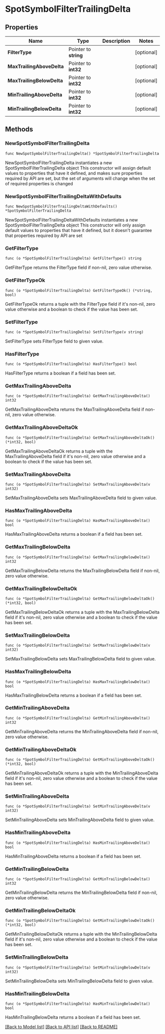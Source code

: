 # SpotSymbolFilterTrailingDelta

## Properties

Name | Type | Description | Notes
------------ | ------------- | ------------- | -------------
**FilterType** | Pointer to **string** |  | [optional] 
**MaxTrailingAboveDelta** | Pointer to **int32** |  | [optional] 
**MaxTrailingBelowDelta** | Pointer to **int32** |  | [optional] 
**MinTrailingAboveDelta** | Pointer to **int32** |  | [optional] 
**MinTrailingBelowDelta** | Pointer to **int32** |  | [optional] 

## Methods

### NewSpotSymbolFilterTrailingDelta

`func NewSpotSymbolFilterTrailingDelta() *SpotSymbolFilterTrailingDelta`

NewSpotSymbolFilterTrailingDelta instantiates a new SpotSymbolFilterTrailingDelta object
This constructor will assign default values to properties that have it defined,
and makes sure properties required by API are set, but the set of arguments
will change when the set of required properties is changed

### NewSpotSymbolFilterTrailingDeltaWithDefaults

`func NewSpotSymbolFilterTrailingDeltaWithDefaults() *SpotSymbolFilterTrailingDelta`

NewSpotSymbolFilterTrailingDeltaWithDefaults instantiates a new SpotSymbolFilterTrailingDelta object
This constructor will only assign default values to properties that have it defined,
but it doesn't guarantee that properties required by API are set

### GetFilterType

`func (o *SpotSymbolFilterTrailingDelta) GetFilterType() string`

GetFilterType returns the FilterType field if non-nil, zero value otherwise.

### GetFilterTypeOk

`func (o *SpotSymbolFilterTrailingDelta) GetFilterTypeOk() (*string, bool)`

GetFilterTypeOk returns a tuple with the FilterType field if it's non-nil, zero value otherwise
and a boolean to check if the value has been set.

### SetFilterType

`func (o *SpotSymbolFilterTrailingDelta) SetFilterType(v string)`

SetFilterType sets FilterType field to given value.

### HasFilterType

`func (o *SpotSymbolFilterTrailingDelta) HasFilterType() bool`

HasFilterType returns a boolean if a field has been set.

### GetMaxTrailingAboveDelta

`func (o *SpotSymbolFilterTrailingDelta) GetMaxTrailingAboveDelta() int32`

GetMaxTrailingAboveDelta returns the MaxTrailingAboveDelta field if non-nil, zero value otherwise.

### GetMaxTrailingAboveDeltaOk

`func (o *SpotSymbolFilterTrailingDelta) GetMaxTrailingAboveDeltaOk() (*int32, bool)`

GetMaxTrailingAboveDeltaOk returns a tuple with the MaxTrailingAboveDelta field if it's non-nil, zero value otherwise
and a boolean to check if the value has been set.

### SetMaxTrailingAboveDelta

`func (o *SpotSymbolFilterTrailingDelta) SetMaxTrailingAboveDelta(v int32)`

SetMaxTrailingAboveDelta sets MaxTrailingAboveDelta field to given value.

### HasMaxTrailingAboveDelta

`func (o *SpotSymbolFilterTrailingDelta) HasMaxTrailingAboveDelta() bool`

HasMaxTrailingAboveDelta returns a boolean if a field has been set.

### GetMaxTrailingBelowDelta

`func (o *SpotSymbolFilterTrailingDelta) GetMaxTrailingBelowDelta() int32`

GetMaxTrailingBelowDelta returns the MaxTrailingBelowDelta field if non-nil, zero value otherwise.

### GetMaxTrailingBelowDeltaOk

`func (o *SpotSymbolFilterTrailingDelta) GetMaxTrailingBelowDeltaOk() (*int32, bool)`

GetMaxTrailingBelowDeltaOk returns a tuple with the MaxTrailingBelowDelta field if it's non-nil, zero value otherwise
and a boolean to check if the value has been set.

### SetMaxTrailingBelowDelta

`func (o *SpotSymbolFilterTrailingDelta) SetMaxTrailingBelowDelta(v int32)`

SetMaxTrailingBelowDelta sets MaxTrailingBelowDelta field to given value.

### HasMaxTrailingBelowDelta

`func (o *SpotSymbolFilterTrailingDelta) HasMaxTrailingBelowDelta() bool`

HasMaxTrailingBelowDelta returns a boolean if a field has been set.

### GetMinTrailingAboveDelta

`func (o *SpotSymbolFilterTrailingDelta) GetMinTrailingAboveDelta() int32`

GetMinTrailingAboveDelta returns the MinTrailingAboveDelta field if non-nil, zero value otherwise.

### GetMinTrailingAboveDeltaOk

`func (o *SpotSymbolFilterTrailingDelta) GetMinTrailingAboveDeltaOk() (*int32, bool)`

GetMinTrailingAboveDeltaOk returns a tuple with the MinTrailingAboveDelta field if it's non-nil, zero value otherwise
and a boolean to check if the value has been set.

### SetMinTrailingAboveDelta

`func (o *SpotSymbolFilterTrailingDelta) SetMinTrailingAboveDelta(v int32)`

SetMinTrailingAboveDelta sets MinTrailingAboveDelta field to given value.

### HasMinTrailingAboveDelta

`func (o *SpotSymbolFilterTrailingDelta) HasMinTrailingAboveDelta() bool`

HasMinTrailingAboveDelta returns a boolean if a field has been set.

### GetMinTrailingBelowDelta

`func (o *SpotSymbolFilterTrailingDelta) GetMinTrailingBelowDelta() int32`

GetMinTrailingBelowDelta returns the MinTrailingBelowDelta field if non-nil, zero value otherwise.

### GetMinTrailingBelowDeltaOk

`func (o *SpotSymbolFilterTrailingDelta) GetMinTrailingBelowDeltaOk() (*int32, bool)`

GetMinTrailingBelowDeltaOk returns a tuple with the MinTrailingBelowDelta field if it's non-nil, zero value otherwise
and a boolean to check if the value has been set.

### SetMinTrailingBelowDelta

`func (o *SpotSymbolFilterTrailingDelta) SetMinTrailingBelowDelta(v int32)`

SetMinTrailingBelowDelta sets MinTrailingBelowDelta field to given value.

### HasMinTrailingBelowDelta

`func (o *SpotSymbolFilterTrailingDelta) HasMinTrailingBelowDelta() bool`

HasMinTrailingBelowDelta returns a boolean if a field has been set.


[[Back to Model list]](../README.md#documentation-for-models) [[Back to API list]](../README.md#documentation-for-api-endpoints) [[Back to README]](../README.md)


